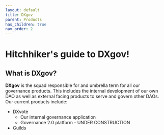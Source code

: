```yaml
---
layout: default
title: DXgov
parent: Products
has_children: true
nav_order: 2
---
```


# Hitchhiker's guide to DXgov!

## What is DXgov?

<strong>DXgov</strong> is the squad responsible for and umbrella term for all our governance products. This includes the internal development of our own DAO as well as external facing products to serve and govern other DAOs. Our current products include:
- DXvote
  - Our internal governance application
  - Governance 2.0 platform - UNDER CONSTRUCTION
- Guilds
